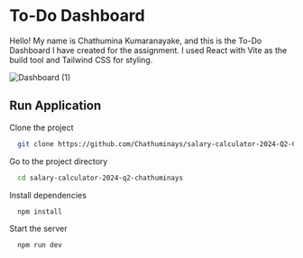 
# To-Do Dashboard

Hello! My name is Chathumina Kumaranayake, and this is the To-Do Dashboard I have created for the assignment. I used React with Vite as the build tool and Tailwind CSS for styling.

![Dashboard (1)](https://github.com/Chathuminays/salary-calculator-2024-Q2-Chathuminays/assets/153353978/88179caa-6816-4f96-8f8c-2b42f8afff23)

## Run Application

Clone the project

```bash
  git clone https://github.com/Chathuminays/salary-calculator-2024-Q2-Chathuminays.git
```

Go to the project directory

```bash
  cd salary-calculator-2024-q2-chathuminays
```

Install dependencies

```bash
  npm install
```

Start the server

```bash
  npm run dev
```

